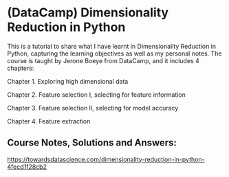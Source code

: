 # (DataCamp) Dimensionality Reduction in Python

This is a tutorial to share what I have learnt in Dimensionality Reduction in Python, capturing the learning objectives as well as my personal notes. The course is taught by Jerone Boeye from DataCamp, and it includes 4 chapters:

Chapter 1. Exploring high dimensional data

Chapter 2. Feature selection I, selecting for feature information

Chapter 3. Feature selection II, selecting for model accuracy

Chapter 4. Feature extraction

## Course Notes, Solutions and Answers:
https://towardsdatascience.com/dimensionality-reduction-in-python-4fecd1f28cb2
